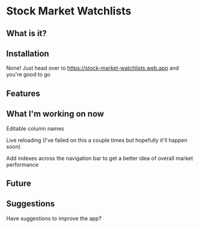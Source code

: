 # Stock Market Watchlists

## What is it?



## Installation
None! Just head over to https://stock-market-watchlists.web.app and you're good to go

## Features

## What I'm working on now
Editable column names

Live reloading (I've failed on this a couple times but hopefully it'll happen soon)

Add indexes across the navigation bar to get a better idea of overall market performance

## Future

## Suggestions
Have suggestions to improve the app? 
